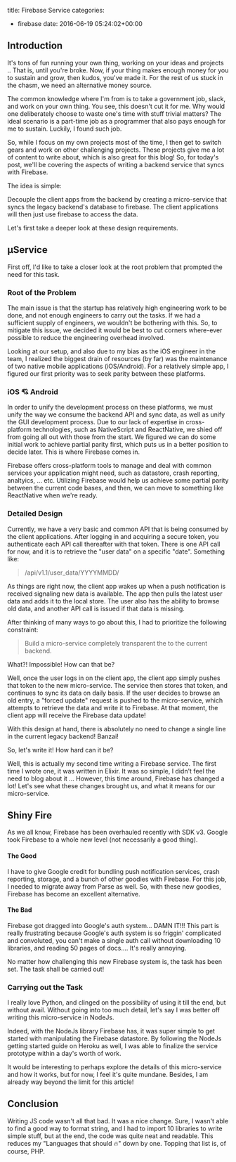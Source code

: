 title: Firebase Service
categories:
- firebase
date: 2016-06-19 05:24:02+00:00

## Introduction

It's tons of fun running your own thing, working on your ideas and projects .. That is, until you're broke. Now, if your thing makes enough money for you to sustain and grow, then kudos, you've made it. For the rest of us stuck in the chasm, we need an alternative money source.

The common knowledge where I'm from is to take a government job, slack, and work on your own thing. You see, this doesn't cut it for me. Why would one deliberately choose to waste one's time with stuff trivial matters? The ideal scenario is a part-time job as a programmer that also pays enough for me to sustain. Luckily, I found such job.

So, while I focus on my own projects most of the time, I then get to switch gears and work on other challenging projects. These projects give me a lot of content to write about, which is also great for this blog! So, for today's post, we'll be covering the aspects of writing a backend service that syncs with Firebase.

The idea is simple:

Decouple the client apps from the backend by creating a micro-service that syncs the legacy backend's database to firebase. The client applications will then just use firebase to access the data.

Let's first take a deeper look at these design requirements.

## µService

First off, I'd like to take a closer look at the root problem that prompted the need for this task.

### Root of the Problem

The main issue is that the startup has relatively high engineering work to be done, and not enough engineers to carry out the tasks. If we had a sufficient supply of engineers, we wouldn't be bothering with this. So, to mitigate this issue, we decided it would be best to cut corners where-ever possible to reduce the engineering overhead involved.

Looking at our setup, and also due to my bias as the iOS engineer in the team, I realized the biggest drain of resources (by far) was the maintenance of two native mobile applications (iOS/Android). For a relatively simple app, I figured our first priority was to seek parity between these platforms.

### iOS 💘 Android

In order to unify the development process on these platforms, we must unify the way we consume the backend API and sync data, as well as unify the GUI development process. Due to our lack of expertise in cross-platform technologies, such as NativeScript and ReactNative, we shied off from going all out with those from the start. We figured we can do some initial work to achieve partial parity first, which puts us in a better position to decide later. This is where Firebase comes in.

Firebase offers cross-platform tools to manage and deal with common services your application might need, such as datastore, crash reporting, analtyics, ... etc. Utilizing Firebase would help us achieve some partial parity between the current code bases, and then, we can move to something like ReactNative when we're ready.

### Detailed Design

Currently, we have a very basic and common API that is being consumed by the client applications. After logging in and acquiring a secure token, you authenticate each API call thereafter with that token. There is one API call for now, and it is to retrieve the "user data" on a specific "date". Something like:

> /api/v1.1/user_data/YYYYMMDD/

As things are right now, the client app wakes up when a push notification is received signaling new data is available. The app then pulls the latest user data and adds it to the local store. The user also has the ability to browse old data, and another API call is issued if that data is missing.

After thinking of many ways to go about this, I had to prioritize the following constraint:

> Build a micro-service completely transparent the to the current backend.

What?! Impossible! How can that be?

Well, once the user logs in on the client app, the client app simply pushes that token to the new micro-service. The service then stores that token, and continues to sync its data on daily basis. If the user decides to browse an old entry, a "forced update" request is pushed to the micro-service, which attempts to retrieve the data and write it to Firebase. At that moment, the client app will receive the Firebase data update!

With this design at hand, there is absolutely no need to change a single line in the current legacy backend! Banzai!

So, let's write it! How hard can it be?

Well, this is actually my second time writing a Firebase service. The first time I wrote one, it was written in Elixir. It was so simple, I didn't feel the need to blog about it ... However, this time around, Firebase has changed a lot! Let's see what these changes brought us, and what it means for our micro-service.

## Shiny Fire

As we all know, Firebase has been overhauled recently with SDK v3. Google took Firebase to a whole new level (not necessarily a good thing).

#### The Good

I have to give Google credit for bundling push notification services, crash reporting, storage, and a bunch of other goodies with Firebase. For this job, I needed to migrate away from Parse as well. So, with these new goodies, Firebase has become an excellent alternative.

#### The Bad

Firebase got dragged into Google's auth system... DAMN IT!!! This part is really frustrating because Google's auth system is so friggin' complicated and convoluted, you can't make a single auth call without downloading 10 libraries, and reading 50 pages of docs.... It's really annoying.

No matter how challenging this new Firebase system is, the task has been set. The task shall be carried out!

### Carrying out the Task

I really love Python, and clinged on the possibility of using it till the end, but without avail. Without going into too much detail, let's say I was better off writing this micro-service in NodeJs.

Indeed, with the NodeJs library Firebase has, it was super simple to get started with manipulating the Firebase datastore. By following the NodeJs getting started guide on Heroku as well, I was able to finalize the service prototype within a day's worth of work.

It would be interesting to perhaps explore the details of this micro-service and how it works, but for now, I feel it's quite mundane. Besides, I am already way beyond the limit for this article!

## Conclusion

Writing JS code wasn't all that bad. It was a nice change. Sure, I wasn't able to find a good way to format string, and I had to import 10 libraries to write simple stuff, but at the end, the code was quite neat and readable. This reduces my "Languages that should 🔥" down by one. Topping that list is, of course, PHP.
